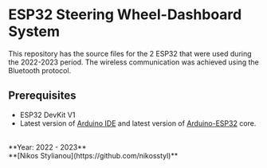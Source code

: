 # ESP32 Steering Wheel-Dashboard System

This repository has the source files for the 2 ESP32 that were used during the 2022-2023 period. The wireless communication was achieved using the Bluetooth protocol.

## Prerequisites

* ESP32 DevKit V1
* Latest version of [Arduino IDE](https://www.arduino.cc/en/software) and latest version of [Arduino-ESP32](https://github.com/espressif/arduino-esp32) core.

<br>
**Year: 2022 - 2023**<br>
**[Nikos Stylianou](https://github.com/nikosstyl)**